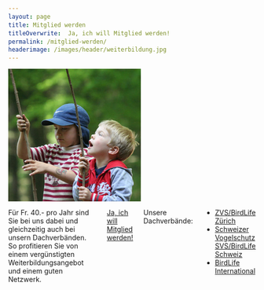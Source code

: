 ```yaml
---
layout: page
title: Mitglied werden
titleOverwrite:  Ja, ich will Mitglied werden!
permalink: /mitglied-werden/
headerimage: /images/header/weiterbildung.jpg
---
```

<div class="large-4 medium-4 columns text-center">
  <img width="270" src="/images/mitglied-werden/mitglied-werden.jpg"/>
</div>
<div class="large-8 medium-8 columns">
  <p>
    Für Fr. 40.- pro Jahr sind Sie bei uns dabei und gleichzeitig auch bei unsern Dachverbänden. So profitieren Sie von
    einem vergünstigten Weiterbildungsangebot und einem guten Netzwerk.
  </p>

  <a class="button" href="mailto:ratnaweera@naturschutz-r-s.ch">Ja, ich will Mitglied werden!</a>

  <p>Unsere Dachverbände:</p>

  <ul>
    <li><a href="http://www.birdlife-zuerich.ch/">ZVS/BirdLife Zürich</a></li>
    <li><a href="http://www.birdlife.ch/">Schweizer Vogelschutz SVS/BirdLife Schweiz</a></li>
    <li><a href="http://www.birdlife.org/">BirdLife International</a></li>
  </ul>
</div>